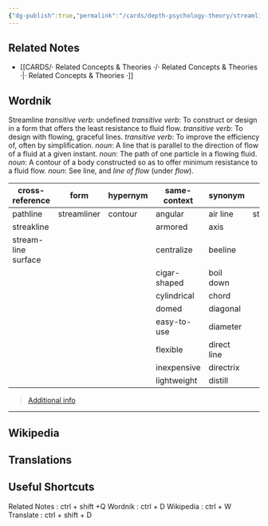 ```yaml
---
{"dg-publish":true,"permalink":"/cards/depth-psychology-theory/streamline/","noteIcon":"1","created":"2023-01-12T13:17:44.369+01:00","updated":"2023-04-10T10:45:43.443+02:00"}
---
```


## Related Notes 
- [[CARDS/· Related Concepts & Theories ·/· Related Concepts & Theories ·\|· Related Concepts & Theories ·]]


## Wordnik
Streamline
*transitive verb*: undefined
*transitive verb*: To construct or design in a form that offers the least resistance to fluid flow.
*transitive verb*: To design with flowing, graceful lines.
*transitive verb*: To improve the efficiency of, often by simplification.
*noun*: A line that is parallel to the direction of flow of a fluid at a given instant.
*noun*: The path of one particle in a flowing fluid.
*noun*: A contour of a body constructed so as to offer minimum resistance to a fluid flow.
*noun*: See <internalXref urlencoded="line">line</internalXref>, and <em>line of flow</em> (under <em>flow</em>).

| cross-reference |form |hypernym |same-context |synonym |variant |verb-form |
| --- | --- | --- | --- | --- | --- | --- |
| pathline | streamliner | contour | angular | air line | streamlined | streamlined |
| streakline |  |  | armored | axis |  | streamlines |
| stream-line surface |  |  | centralize | beeline |  | streamlining |
|  |  |  | cigar-shaped | boil down |  |  |
|  |  |  | cylindrical | chord |  |  |
|  |  |  | domed | diagonal |  |  |
|  |  |  | easy-to-use | diameter |  |  |
|  |  |  | flexible | direct line |  |  |
|  |  |  | inexpensive | directrix |  |  |
|  |  |  | lightweight | distill |  |  |

> [Additional info](https://www.wordnik.com/words/streamline)

---

## Wikipedia 


## Translations 


## Useful Shortcuts
Related Notes : ctrl + shift +Q
Wordnik : ctrl + D
Wikipedia : ctrl + W
Translate : ctrl + shift + D 